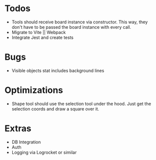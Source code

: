 # Todos
- Tools should receive board instance via constructor.  This way, they don't have to be passed the board instance with every call.
- Migrate to Vite || Webpack
- Integrate Jest and create tests

# Bugs
- Visible objects stat includes background lines

# Optimizations
- Shape tool should use the selection tool under the hood. Just get the selection coords and draw a square over it.

# Extras
- DB Integration
- Auth
- Logging via Logrocket or similar